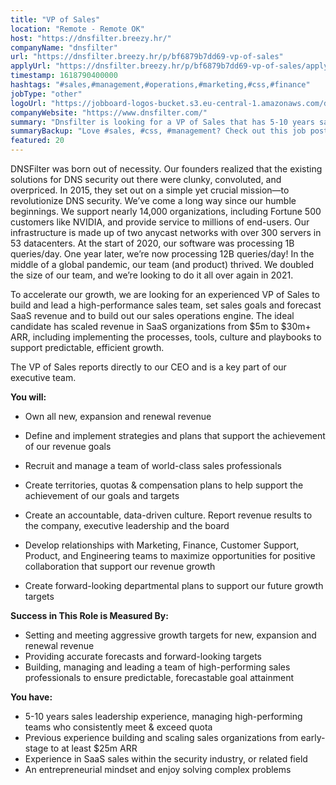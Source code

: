 ```yaml
---
title: "VP of Sales"
location: "Remote - Remote OK"
host: "https://dnsfilter.breezy.hr/"
companyName: "dnsfilter"
url: "https://dnsfilter.breezy.hr/p/bf6879b7dd69-vp-of-sales"
applyUrl: "https://dnsfilter.breezy.hr/p/bf6879b7dd69-vp-of-sales/apply"
timestamp: 1618790400000
hashtags: "#sales,#management,#operations,#marketing,#css,#finance"
jobType: "other"
logoUrl: "https://jobboard-logos-bucket.s3.eu-central-1.amazonaws.com/dnsfilter"
companyWebsite: "https://www.dnsfilter.com/"
summary: "Dnsfilter is looking for a VP of Sales that has 5-10 years sales leadership experience, managing high-performing teams who consistently meet & exceed quota."
summaryBackup: "Love #sales, #css, #management? Check out this job post!"
featured: 20
---
```


DNSFilter was born out of necessity. Our founders realized that the existing solutions for DNS security out there were clunky, convoluted, and overpriced. In 2015, they set out on a simple yet crucial mission—to revolutionize DNS security. We’ve come a long way since our humble beginnings. We support nearly 14,000 organizations, including Fortune 500 customers like NVIDIA, and provide service to millions of end-users. Our infrastructure is made up of two anycast networks with over 300 servers in 53 datacenters. At the start of 2020, our software was processing 1B queries/day. One year later, we’re now processing 12B queries/day! In the middle of a global pandemic, our team (and product) thrived. We doubled the size of our team, and we’re looking to do it all over again in 2021.

To accelerate our growth, we are looking for an experienced VP of Sales to build and lead a high-performance sales team, set sales goals and forecast SaaS revenue and to build out our sales operations engine. The ideal candidate has scaled revenue in SaaS organizations from $5m to $30m+ ARR, including implementing the processes, tools, culture and playbooks to support predictable, efficient growth.

The VP of Sales reports directly to our CEO and is a key part of our executive team.

**You will:**

*   Own all new, expansion and renewal revenue
*   Define and implement strategies and plans that support the achievement of our revenue goals
*   Recruit and manage a team of world-class sales professionals
*   Create territories, quotas & compensation plans to help support the achievement of our goals and targets
*   Create an accountable, data-driven culture. Report revenue results to the company, executive leadership and the board
*   Develop relationships with Marketing, Finance, Customer Support, Product, and Engineering teams to maximize opportunities for positive collaboration that support our revenue growth

*   Create forward-looking departmental plans to support our future growth targets

**Success in This Role is Measured By:**

*   Setting and meeting aggressive growth targets for new, expansion and renewal revenue
*   Providing accurate forecasts and forward-looking targets
*   Building, managing and leading a team of high-performing sales professionals to ensure predictable, forecastable goal attainment

**You have:**

*   5-10 years sales leadership experience, managing high-performing teams who consistently meet & exceed quota
*   Previous experience building and scaling sales organizations from early-stage to at least $25m ARR
*   Experience in SaaS sales within the security industry, or related field
*   An entrepreneurial mindset and enjoy solving complex problems
